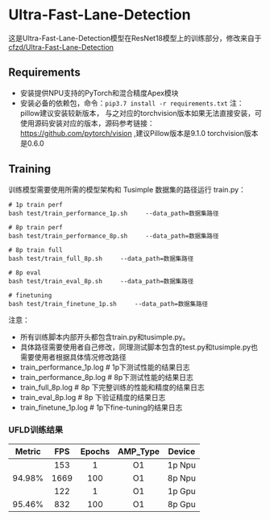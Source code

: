 # Ultra-Fast-Lane-Detection

这是Ultra-Fast-Lane-Detection模型在ResNet18模型上的训练部分，修改来自于[cfzd/Ultra-Fast-Lane-Detection](https://github.com/cfzd/Ultra-Fast-Lane-Detection)



##  Requirements

- 安装提供NPU支持的PyTorch和混合精度Apex模块
- 安装必备的依赖包，命令：`pip3.7 install -r requirements.txt`
    注：pillow建议安装较新版本， 与之对应的torchvision版本如果无法直接安装，可使用源码安装对应的版本，源码参考链接：https://github.com/pytorch/vision ,建议Pillow版本是9.1.0 torchvision版本是0.6.0





## Training

训练模型需要使用所需的模型架构和 Tusimple 数据集的路径运行 train.py：

```
# 1p train perf
bash test/train_performance_1p.sh     --data_path=数据集路径

# 8p train perf
bash test/train_performance_8p.sh     --data_path=数据集路径

# 8p train full
bash test/train_full_8p.sh     --data_path=数据集路径

# 8p eval 
bash test/train_eval_8p.sh     --data_path=数据集路径

# finetuning
bash test/train_finetune_1p.sh     --data_path=数据集路径
```

注意：

- 所有训练脚本内部开头都包含train.py和tusimple.py。
- 具体路径需要使用者自己修改，同理测试脚本包含的test.py和tusimple.py也需要使用者根据具体情况修改路径
- train_performance_1p.log # 1p下测试性能的结果日志
- train_performance_8p.log # 8p下测试性能的结果日志
- train_full_8p.log # 8p 下完整训练的性能和精度的结果日志
- train_eval_8p.log # 8p 下验证精度的结果日志
- train_finetune_1p.log # 1p下fine-tuning的结果日志



### UFLD训练结果

| Metric | FPS  | Epochs | AMP_Type | Device |
| :----: | :--: | :----: | :------: | :----: |
|        | 153  |   1    |    O1    | 1p Npu |
| 94.98% | 1669 |  100   |    O1    | 8p Npu |
|        | 122  |   1    |    O1    | 1p Gpu |
| 95.46% | 832  |  100   |    O1    | 8p Gpu |

